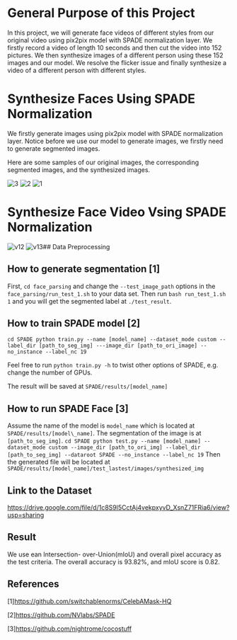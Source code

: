 # General Purpose of this Project

In this project, we will generate face videos of different styles from our original video using pix2pix model with SPADE normalization layer. We firstly record a video of length 10 seconds and then cut the video into 152 pictures. We then synthesize images of a different person using these 152 images and our model. We resolve the flicker issue and finally synthesize a video of a different person with different styles. 

# Synthesize Faces Using SPADE Normalization
We firstly generate images using pix2pix model with SPADE normalization layer. Notice before we use our model to generate images, we firstly need to generate segmented images.

Here are some samples of our original images, the corresponding segmented images, and the synthesized images. 

![3](https://user-images.githubusercontent.com/53350479/63068878-d65fce00-bee2-11e9-89d3-97f0540cde8d.jpg)
![2](https://user-images.githubusercontent.com/53350479/63068879-d65fce00-bee2-11e9-8edc-fe953c19d70e.jpg)
![1](https://user-images.githubusercontent.com/53350479/63068880-d65fce00-bee2-11e9-9a52-c21de869b4a2.jpg)


# Synthesize Face Video Vsing SPADE Normalization
![v12](https://user-images.githubusercontent.com/53350479/63070182-30af5d80-bee8-11e9-9870-ebc1ec2c3d1e.gif)
![v13](https://user-images.githubusercontent.com/53350479/63070183-30af5d80-bee8-11e9-8003-585c49cf31b0.gif)## Data Preprocessing

## How to generate segmentation [1]

First,
`
cd face_parsing
`
and change the `--test_image_path` options in the `face_parsing/run_test_1.sh` to your data set. Then run
`
bash run_test_1.sh 1
`
and you will get the segmented label at `./test_result`.

## How to train SPADE model [2]
`
cd SPADE
python train.py --name [model_name] --dataset_mode custom --label_dir [path_to_seg_img] ---image_dir [path_to_ori_image] --no_instance --label_nc 19
`

Feel free to run `python train.py -h` to twist other options of SPADE, e.g. change the number of GPUs.

The result will be saved at `SPADE/results/[model_name]`

## How to run SPADE Face [3]
Assume the name of the model is `model_name` which is located at `SPADE/results/[model\_name]`. The segmentation of the image is at `[path_to_seg_img]`.
`
cd SPADE
python test.py --name [model_name] --dataset_mode custom --image_dir [path_to_ori_img] --label_dir [path_to_seg_img] --dataroot SPADE --no_instance --label_nc 19
`
Then the generated file will be located at `SPADE/results/[model_name]/test_lastest/images/synthesized_img`

## Link to the Dataset
https://drive.google.com/file/d/1c8S9l5CctAj4vekpxyvD_XsnZ71FRia6/view?usp=sharing

## Result
We use ean Intersection- over-Union(mIoU) and overall pixel accuracy as the test criteria. The overall accuracy is 93.82%, and mIoU score is 0.82.   

## References
[1]https://github.com/switchablenorms/CelebAMask-HQ

[2]https://github.com/NVlabs/SPADE

[3]https://github.com/nightrome/cocostuff
